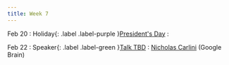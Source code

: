 ```yaml
---
title: Week 7
---
```


Feb 20
: Holiday{: .label .label-purple }[President's Day](#)
  : 

Feb 22
: Speaker{: .label .label-green }[Talk TBD](#)
  : [Nicholas Carlini](https://nicholas.carlini.com/) (Google Brain)